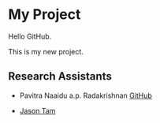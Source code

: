 # My Project

Hello GitHub.

This is my new project.

## Research Assistants


* Pavitra Naaidu a.p. Radakrishnan 
[GitHub](http://github.com/xXNILAXx)

* [Jason Tam](http://github.com)

